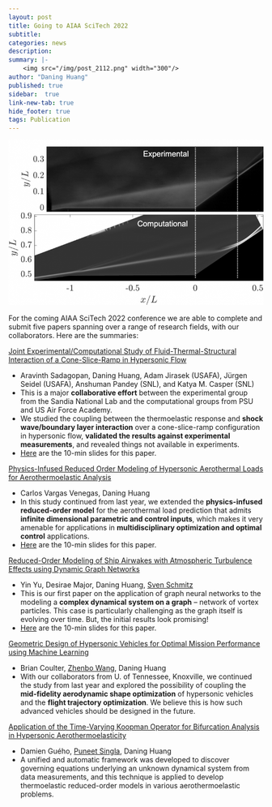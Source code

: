 ```yaml
---
layout: post
title: Going to AIAA SciTech 2022
subtitle:
categories: news
description:
summary: |-
    <img src="/img/post_2112.png" width="300"/>
author: "Daning Huang"
published: true
sidebar:  true
link-new-tab: true
hide_footer: true
tags: Publication
---
```


<img src="/img/post_2112.png" width="600"/>

For the coming AIAA SciTech 2022 conference we are able to complete and submit five papers spanning over a range of research fields, with our collaborators. Here are the summaries:

[Joint Experimental/Computational Study of Fluid-Thermal-Structural Interaction of a Cone-Slice-Ramp in Hypersonic Flow](https://arc.aiaa.org/doi/10.2514/6.2022-0291)
+ Aravinth Sadagopan, Daning Huang, Adam Jirasek (USAFA), Jürgen Seidel (USAFA), Anshuman Pandey (SNL), and Katya M. Casper (SNL)
+ This is a major **collaborative effort** between the experimental group from the Sandia National Lab and the computational groups from PSU and US Air Force Academy.
+ We studied the coupling between the thermoelastic response and **shock wave/boundary layer interaction** over a cone-slice-ramp configuration in hypersonic flow, **validated the results against experimental measurements**, and revealed things not available in experiments.
+ [Here](https://drive.google.com/file/d/1aH2w8kqWS9XziIStXf2rM5eLXcDSHSPX/view?usp=sharing) are the 10-min slides for this paper.

[Physics-Infused Reduced Order Modeling of Hypersonic Aerothermal Loads for Aerothermoelastic Analysis](https://arc.aiaa.org/doi/10.2514/6.2022-0989)
+ Carlos Vargas Venegas, Daning Huang
+ In this study continued from last year, we extended the **physics-infused reduced-order model** for the aerothermal load prediction that admits **infinite dimensional parametric and control inputs**, which makes it very amenable for applications in **multidisciplinary optimization and optimal control** applications.
+ [Here](https://drive.google.com/file/d/1wEECceyLlYefJcs3Cr7jdwO1hWMuvk-8/view?usp=sharing) are the 10-min slides for this paper.

[Reduced-Order Modeling of Ship Airwakes with Atmospheric Turbulence Effects using Dynamic Graph Networks](https://arc.aiaa.org/doi/10.2514/6.2022-2533)
+ Yin Yu, Desirae Major, Daning Huang, [Sven Schmitz](https://www.rotoraero.psu.edu/)
+ This is our first paper on the application of graph neural networks to the modeling a **complex dynamical system on a graph** – network of vortex particles. This case is particularly challenging as the graph itself is evolving over time. But, the initial results look promising!
+ [Here](https://drive.google.com/file/d/19rgWyT6Fgd69fmR5WqebP4p0_Ej4GpdL/view?usp=sharing) are the 10-min slides for this paper.

[Geometric Design of Hypersonic Vehicles for Optimal Mission Performance using Machine Learning](https://arc.aiaa.org/doi/10.2514/6.2022-1304)
+ Brian Coulter, [Zhenbo Wang](http://volweb.utk.edu/~zwang124/resume.html), Daning Huang
+ With our collaborators from U. of Tennessee, Knoxville, we continued the study from last year and explored the possibility of coupling the **mid-fidelity aerodynamic shape optimization** of hypersonic vehicles and the **flight trajectory optimization**. We believe this is how such advanced vehicles should be designed in the future.

[Application of the Time-Varying Koopman Operator for Bifurcation Analysis in Hypersonic Aerothermoelasticity](https://arc.aiaa.org/doi/10.2514/6.2022-0655)
+ Damien Guého, [Puneet Singla](https://cass.psu.edu/), Daning Huang
+ A unified and automatic framework was developed to discover governing equations underlying an unknown dynamical system from data measurements, and this technique is applied to develop thermoelastic reduced-order models in various aerothermoelastic problems.
